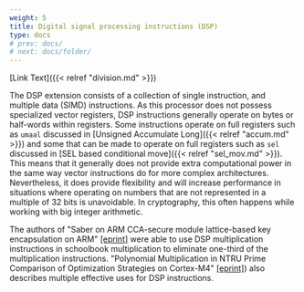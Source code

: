 ```yaml
---
weight: 5
title: Digital signal processing instructions (DSP)
type: docs
# prev: docs/
# next: docs/folder/
---
```


[Link Text]({{< relref "division.md" >}})


The DSP extension consists of a collection of single instruction, and multiple data (SIMD) instructions. As this processor does not possess specialized vector registers, DSP instructions generally operate on bytes or half-words within registers. Some instructions operate on full registers such as `umaal` discussed in [Unsigned Accumulate Long]({{< relref "accum.md" >}}) and some that can be made to operate on full registers such as `sel` discussed in [SEL based conditional move]({{< relref "sel_mov.md" >}}). This means that it generally does not provide extra computational power in the same way vector instructions do for more complex architectures. Nevertheless, it does provide flexibility and will increase performance in situations where operating on numbers that are not represented in a multiple of 32 bits is unavoidable. In cryptography, this often happens while working with big integer arithmetic. 

The authors of "Saber on ARM CCA-secure module lattice-based key encapsulation on ARM" [[eprint]](https://eprint.iacr.org/2018/682) were able to use DSP multiplication instructions in schoolbook multiplication to eliminate one-third of the multiplication instructions. "Polynomial Multiplication in NTRU Prime Comparison of Optimization Strategies on Cortex-M4" [[eprint]](https://eprint.iacr.org/2020/1216)) also describes multiple effective uses for DSP instructions.